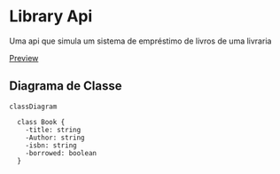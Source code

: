 # Library Api
Uma api que simula um sistema de empréstimo de livros de uma livraria

[Preview](https://library-api-oliyan.up.railway.app/swagger-ui/index.html)

## Diagrama de Classe
```mermaid
classDiagram

  class Book {
    -title: string
    -Author: string
    -isbn: string
    -borrowed: boolean
  }

```
